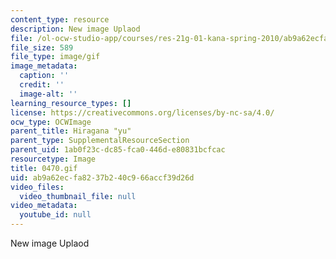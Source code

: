 ```yaml
---
content_type: resource
description: New image Uplaod
file: /ol-ocw-studio-app/courses/res-21g-01-kana-spring-2010/ab9a62ecfa8237b240c966accf39d26d_0470.gif
file_size: 589
file_type: image/gif
image_metadata:
  caption: ''
  credit: ''
  image-alt: ''
learning_resource_types: []
license: https://creativecommons.org/licenses/by-nc-sa/4.0/
ocw_type: OCWImage
parent_title: Hiragana "yu"
parent_type: SupplementalResourceSection
parent_uid: 1ab0f23c-dc85-fca0-446d-e80831bcfcac
resourcetype: Image
title: 0470.gif
uid: ab9a62ec-fa82-37b2-40c9-66accf39d26d
video_files:
  video_thumbnail_file: null
video_metadata:
  youtube_id: null
---
```

New image Uplaod